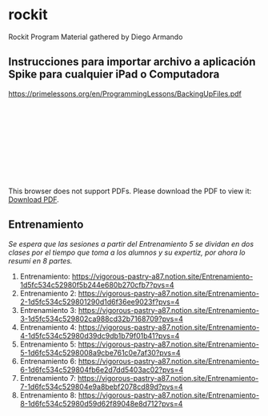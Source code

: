 # rockit
Rockit Program Material gathered by Diego Armando

## Instrucciones para importar archivo a aplicación Spike para cualquier iPad o Computadora
https://primelessons.org/en/ProgrammingLessons/BackingUpFiles.pdf

<object data="http://yoursite.com/the.pdf" type="application/pdf" width="700px" height="700px">
    <embed src="http://yoursite.com/the.pdf">
        <p>This browser does not support PDFs. Please download the PDF to view it: <a href="[http://yoursite.com/the.pdf](https://primelessons.org/en/ProgrammingLessons/BackingUpFiles.pdf)">Download PDF</a>.</p>
    </embed>
</object>

## Entrenamiento
_Se espera que las sesiones a partir del Entrenamiento 5 se dividan en dos clases por el tiempo que toma a los alumnos y su expertiz, por ahora lo resumí en 8 partes._

1. Entrenamiento: https://vigorous-pastry-a87.notion.site/Entrenamiento-1d5fc534c52980f5b244e680b270cfb7?pvs=4
2. Entrenamiento 2: https://vigorous-pastry-a87.notion.site/Entrenamiento-2-1d5fc534c529801290d1d6f36ee9023f?pvs=4
3. Entrenamiento 3: https://vigorous-pastry-a87.notion.site/Entrenamiento-3-1d5fc534c529802ca988cd32b7168709?pvs=4
4. Entrenamiento 4: https://vigorous-pastry-a87.notion.site/Entrenamiento-4-1d5fc534c52980d39dc9db1b79f01b41?pvs=4
5. Entrenamiento 5: https://vigorous-pastry-a87.notion.site/Entrenamiento-5-1d6fc534c5298008a9cbe761c0e7af30?pvs=4
6. Entrenamiento 6: https://vigorous-pastry-a87.notion.site/Entrenamiento-6-1d6fc534c529804fb6e2d7dd5403ac02?pvs=4
7. Entrenamiento 7: https://vigorous-pastry-a87.notion.site/Entrenamiento-7-1d6fc534c529804e9a8bebf2078cd89d?pvs=4
8. Entrenamiento 8: https://vigorous-pastry-a87.notion.site/Entrenamiento-8-1d6fc534c52980d59d62f89048e8d712?pvs=4
